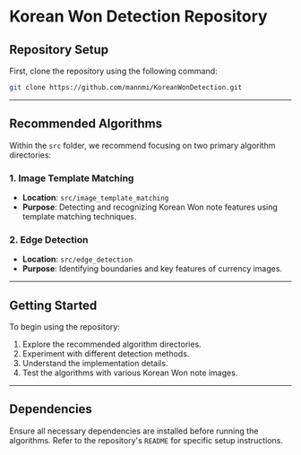 # Korean Won Detection Repository

## Repository Setup

First, clone the repository using the following command:

```bash
git clone https://github.com/mannmi/KoreanWonDetection.git
```

---

## Recommended Algorithms

Within the `src` folder, we recommend focusing on two primary algorithm directories:

### 1. **Image Template Matching**  
- **Location**: `src/image_template_matching`  
- **Purpose**: Detecting and recognizing Korean Won note features using template matching techniques.  

### 2. **Edge Detection**  
- **Location**: `src/edge_detection`  
- **Purpose**: Identifying boundaries and key features of currency images.  

---

## Getting Started

To begin using the repository:  
1. Explore the recommended algorithm directories.  
2. Experiment with different detection methods.  
3. Understand the implementation details.  
4. Test the algorithms with various Korean Won note images.  

---

## Dependencies

Ensure all necessary dependencies are installed before running the algorithms. Refer to the repository's `README` for specific setup instructions.
